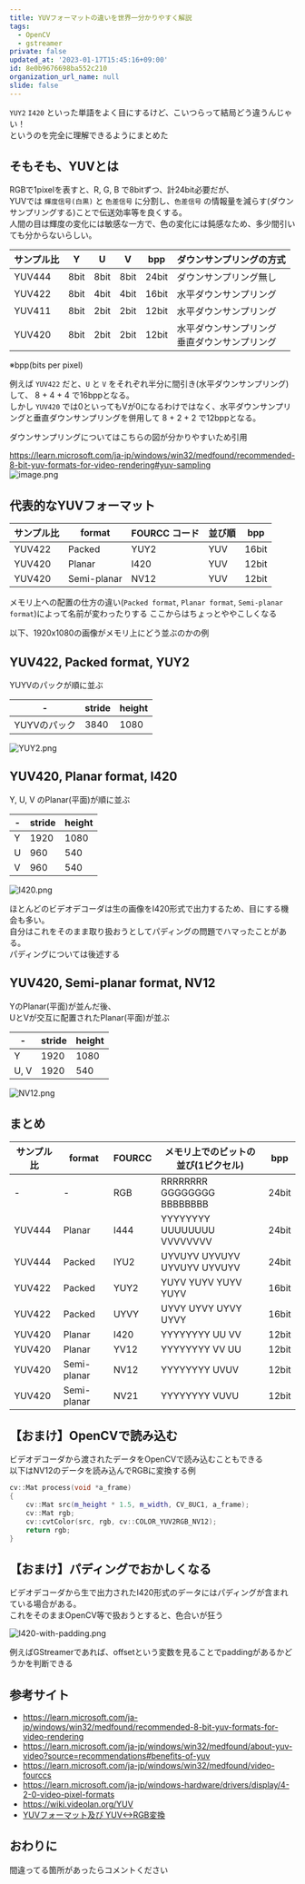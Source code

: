 ```yaml
---
title: YUVフォーマットの違いを世界一分かりやすく解説
tags:
  - OpenCV
  - gstreamer
private: false
updated_at: '2023-01-17T15:45:16+09:00'
id: 8e0b9676698ba552c210
organization_url_name: null
slide: false
---
```

`YUY2` `I420` といった単語をよく目にするけど、こいつらって結局どう違うんじゃい！  
というのを完全に理解できるようにまとめた  

## そもそも、YUVとは

RGBで1pixelを表すと、R, G, B で8bitずつ、計24bit必要だが、  
YUVでは `輝度信号(白黒)` と `色差信号` に分割し、`色差信号` の情報量を減らす(ダウンサンプリングする)ことで伝送効率等を良くする。  
人間の目は輝度の変化には敏感な一方で、色の変化には鈍感なため、多少間引いても分からないらしい。  

| サンプル比 | Y    | U    | V    | bpp   | ダウンサンプリングの方式                         |
| ---------- | ---- | ---- | ---- | ----- | ------------------------------------------------ |
| YUV444     | 8bit | 8bit | 8bit | 24bit | ダウンサンプリング無し                           |
| YUV422     | 8bit | 4bit | 4bit | 16bit | 水平ダウンサンプリング                           |
| YUV411     | 8bit | 2bit | 2bit | 12bit | 水平ダウンサンプリング                           |
| YUV420     | 8bit | 2bit | 2bit | 12bit | 水平ダウンサンプリング<br>垂直ダウンサンプリング |

※bpp(bits per pixel)

例えば `YUV422` だと、`U` と `V` をそれぞれ半分に間引き(水平ダウンサンプリング)して、 8 + 4 + 4 で16bppとなる。  
しかし `YUV420` では0といってもVが0になるわけではなく、水平ダウンサンプリングと垂直ダウンサンプリングを併用して 8 + 2 + 2 で12bppとなる。  

ダウンサンプリングについてはこちらの図が分かりやすいため引用

<https://learn.microsoft.com/ja-jp/windows/win32/medfound/recommended-8-bit-yuv-formats-for-video-rendering#yuv-sampling>  
![image.png](https://qiita-image-store.s3.ap-northeast-1.amazonaws.com/0/675511/79400837-48f2-205b-d2cf-27f3328d44e3.png)

## 代表的なYUVフォーマット

| サンプル比 | format      | FOURCC コード | 並び順 | bpp   |
| ---------- | ----------- | ------------- | ------ | ----- |
| YUV422     | Packed      | YUY2          | YUV    | 16bit |
| YUV420     | Planar      | I420          | YUV    | 12bit |
| YUV420     | Semi-planar | NV12          | YUV    | 12bit |

メモリ上への配置の仕方の違い(`Packed format`, `Planar format`, `Semi-planar format`)によって名前が変わったりする
ここからはちょっとややこしくなる  

以下、1920x1080の画像がメモリ上にどう並ぶのかの例

## YUV422, Packed format, YUY2

YUYVのパックが順に並ぶ

| -           | stride | height |
| ----------- | ------ | ------ |
| YUYVのパック | 3840   | 1080   |

![YUY2.png](https://qiita-image-store.s3.ap-northeast-1.amazonaws.com/0/675511/fe9b5283-02e5-a0c5-cccd-a784cf2c888a.png)

## YUV420, Planar format, I420

Y, U, V のPlanar(平面)が順に並ぶ

| -   | stride | height |
| --- | ------ | ------ |
| Y   | 1920   | 1080   |
| U   | 960    | 540    |
| V   | 960    | 540    |

![I420.png](https://qiita-image-store.s3.ap-northeast-1.amazonaws.com/0/675511/5ad6a9be-2833-e794-118b-40d45baffdd6.png)

ほとんどのビデオデコーダは生の画像をI420形式で出力するため、目にする機会も多い。  
自分はこれをそのまま取り扱おうとしてパディングの問題でハマったことがある。  
パディングについては後述する

## YUV420, Semi-planar format, NV12

YのPlanar(平面)が並んだ後、  
UとVが交互に配置されたPlanar(平面)が並ぶ  

| -    | stride | height |
| ---- | ------ | ------ |
| Y    | 1920   | 1080   |
| U, V | 1920   | 540    |

![NV12.png](https://qiita-image-store.s3.ap-northeast-1.amazonaws.com/0/675511/28e5c8c5-9fa3-21d3-43b8-3a17fe88a55d.png)

## まとめ

| サンプル比 | format      | FOURCC | メモリ上でのビットの並び(1ピクセル) | bpp   |
| ---------- | ----------- | ------ | ----------------------------------- | ----- |
| -          | -           | RGB    | RRRRRRRR GGGGGGGG BBBBBBBB          | 24bit |
| YUV444     | Planar      | I444   | YYYYYYYY UUUUUUUU VVVVVVVV          | 24bit |
| YUV444     | Packed      | IYU2   | UYVUYV UYVUYV UYVUYV UYVUYV         | 24bit |
| YUV422     | Packed      | YUY2   | YUYV YUYV YUYV YUYV                 | 16bit |
| YUV422     | Packed      | UYVY   | UYVY UYVY UYVY UYVY                 | 16bit |
| YUV420     | Planar      | I420   | YYYYYYYY UU VV                      | 12bit |
| YUV420     | Planar      | YV12   | YYYYYYYY VV UU                      | 12bit |
| YUV420     | Semi-planar | NV12   | YYYYYYYY UVUV                       | 12bit |
| YUV420     | Semi-planar | NV21   | YYYYYYYY VUVU                       | 12bit |

## 【おまけ】OpenCVで読み込む

ビデオデコーダから渡されたデータをOpenCVで読み込むこともできる  
以下はNV12のデータを読み込んでRGBに変換する例  

```cpp
cv::Mat process(void *a_frame)
{
    cv::Mat src(m_height * 1.5, m_width, CV_8UC1, a_frame);
    cv::Mat rgb;
    cv::cvtColor(src, rgb, cv::COLOR_YUV2RGB_NV12);
    return rgb;
}
```

## 【おまけ】パディングでおかしくなる

ビデオデコーダから生で出力されたI420形式のデータにはパディングが含まれている場合がある。  
これをそのままOpenCV等で扱おうとすると、色合いが狂う  

![I420-with-padding.png](https://qiita-image-store.s3.ap-northeast-1.amazonaws.com/0/675511/ef6ea8b4-21d1-863b-eff5-72adb996f2ed.png)

例えばGStreamerであれば、offsetという変数を見ることでpaddingがあるかどうかを判断できる  

## 参考サイト

- <https://learn.microsoft.com/ja-jp/windows/win32/medfound/recommended-8-bit-yuv-formats-for-video-rendering>
- <https://learn.microsoft.com/ja-jp/windows/win32/medfound/about-yuv-video?source=recommendations#benefits-of-yuv>
- <https://learn.microsoft.com/ja-jp/windows/win32/medfound/video-fourccs>
- <https://learn.microsoft.com/ja-jp/windows-hardware/drivers/display/4-2-0-video-pixel-formats>
- <https://wiki.videolan.org/YUV>
- [YUVフォーマット及び YUV<->RGB変換](https://hk.interaction-lab.org/firewire/yuv.html)

## おわりに

間違ってる箇所があったらコメントください

